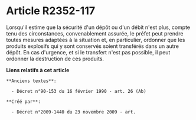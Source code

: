 # Article R2352-117

Lorsqu'il estime que la sécurité d'un dépôt ou d'un débit n'est plus, compte tenu des circonstances, convenablement assurée,
le préfet peut prendre toutes mesures adaptées à la situation et, en particulier, ordonner que les produits explosifs qui y
sont conservés soient transférés dans un autre dépôt. En cas d'urgence, et si le transfert n'est pas possible, il peut
ordonner la destruction de ces produits.

**Liens relatifs à cet article**

	**Anciens textes**:

	  - Décret n°90-153 du 16 février 1990 - art. 26 (Ab)

	**Créé par**:

	  - Décret n°2009-1440 du 23 novembre 2009 - art.
